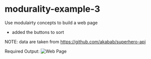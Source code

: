 # modurality-example-3
Use modulairty concepts to build a web page
- added the buttons to sort

NOTE: data are taken from https://github.com/akabab/superhero-api 

Required Output:
![Web Page](https://github.com/janakanuwan/web-page-design/blob/master/modularity-example-3/My%20Super%20Heros.png)

